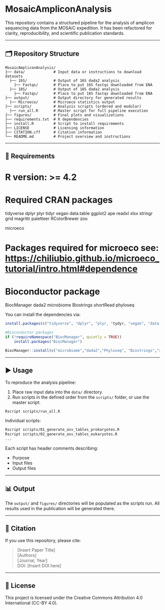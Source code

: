 # MosaicAmpliconAnalysis

This repository contains a structured pipeline for the analysis of amplicon sequencing data from the MOSAiC expedition. 
It has been refactored for clarity, reproducibility, and scientific publication standards.

---

## 🗂 Repository Structure

```
MosaicAmpliconAnalysis/
├── data/             # Input data or instructions to download datasets
  ├── 16S/            # Output of 16S dada2 analysis
    ├── Fastqs/       # Place to put 16S fastqs downloaded from ENA
  ├── 18S/            # Output of 18S dada2 analysis
    ├── Fastqs/       # Place to put 18S fastqs downloaded from ENA
├── output/           # Output directory for generated results
  ├── Microeco/       # Microeco statistics output
├── scripts/          # Analysis scripts (ordered and modular)
  ├── run_all.R       # Master script for full pipeline execution
├── figures/          # Final plots and visualizations
├── requirements.txt  # R dependencies
├── install.R         # Script to install requirements
├── LICENSE           # Licensing information
├── CITATION.cff      # Citation information
└── README.md         # Project overview and instructions
```

---

## 🔧 Requirements

# R version: >= 4.2

# Required CRAN packages
tidyverse
dplyr
plyr
tidyr
vegan
data.table
ggplot2
ape
readxl
xlsx
stringr
grid
magrittr
paletteer
RColorBrewer
zoo

microeco
# Packages required for microeco see: https://chiliubio.github.io/microeco_tutorial/intro.html#dependence

# Bioconductor package
BiocManager
dada2
microbiome
Biostrings
shortRead
phyloseq

You can install the dependencies via:

```r
install.packages(c("tidyverse", "dplyr", "plyr, "tydyr, "vegan", "data.table", "ggplot2", "ape", "readxl", "xlsx", "stringr", "grid", "magrittr", "paletteer", "RColorBrewer", "zoo", "microeco"))
```

```r
#Bioconductor packages
if (!requireNamespace("BiocManager", quietly = TRUE))
    install.packages("BiocManager")

BiocManager::install(c("microbiome","dada2","Phyloseq", "Biostrings","shortRead"))
```

---

## ▶️ Usage

To reproduce the analysis pipeline:

1. Place raw input data into the `data/` directory.
2. Run scripts in the defined order from the `scripts/` folder, or use the master script:

```bash
Rscript scripts/run_all.R
```

Individual scripts:
```bash
Rscript scripts/01_generate_asv_tables_prokaryotes.R
Rscript scripts/02_generate_asv_tables_eukaryotes.R
...
```

Each script has header comments describing:
- Purpose
- Input files
- Output files

---

## 📊 Output

The `output/` and `figures/` directories will be populated as the scripts run.
All results used in the publication will be generated there.

---

## 🧾 Citation

If you use this repository, please cite:

> [Insert Paper Title]  
> [Authors]  
> [Journal, Year]  
> DOI: [Insert DOI here]

---

## 📄 License

This project is licensed under the Creative Commons Attribution 4.0 International (CC-BY 4.0).

